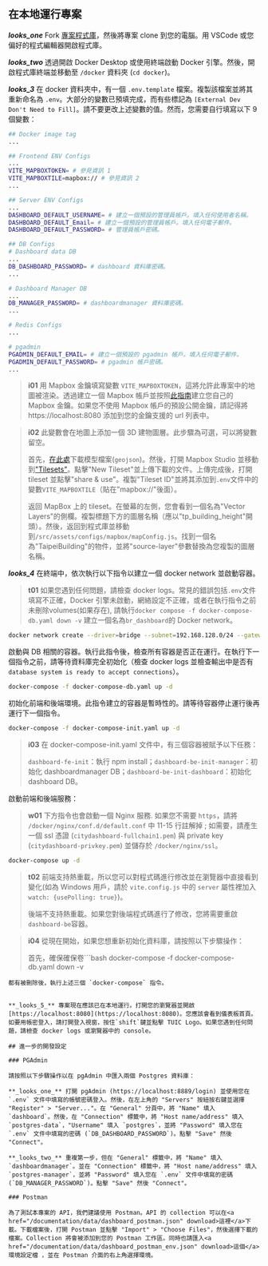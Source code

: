 ## 在本地運行專案

**_looks_one_** Fork [專案程式庫](https://github.com/tpe-doit/Taipei-City-Dashboard)，然後將專案 clone 到您的電腦。用 VSCode 或您偏好的程式編輯器開啟程式庫。

**_looks_two_** 透過開啟 Docker Desktop 或使用終端啟動 Docker 引擎。然後，開啟程式庫終端並移動至 `/docker` 資料夾 (`cd docker`)。

**_looks_3_** 在 docker 資料夾中，有一個 `.env.template` 檔案。複製該檔案並將其重新命名為 `.env`。大部分的變數已預填完成，而有些標記為 `[External Dev Don't Need to Fill]`。請不要更改上述變數的值。然而，您需要自行填寫以下 9 個變數：

```bash
## Docker image tag
...

## Frontend ENV Configs
...
VITE_MAPBOXTOKEN= # 參見資訊 1
VITE_MAPBOXTILE=mapbox:// # 參見資訊 2
...

## Server ENV Configs
...
DASHBOARD_DEFAULT_USERNAME= # 建立一個預設的管理員帳戶。填入任何使用者名稱。
DASHBOARD_DEFAULT_Email= # 建立一個預設的管理員帳戶。填入任何電子郵件。
DASHBOARD_DEFAULT_PASSWORD= # 管理員帳戶密碼。

## DB Configs
# Dashboard data DB
...
DB_DASHBOARD_PASSWORD= # dashboard 資料庫密碼。
...

# Dashboard Manager DB
...
DB_MANAGER_PASSWORD= # dashboardmanager 資料庫密碼。
...

# Redis Configs
...

# pgadmin
PGADMIN_DEFAULT_EMAIL= # 建立一個預設的 pgadmin 帳戶。填入任何電子郵件。
PGADMIN_DEFAULT_PASSWORD= # pgadmin 帳戶密碼。
...
```

> **i01**
> 用 Mapbox 金鑰填寫變數 `VITE_MAPBOXTOKEN`，這將允許此專案中的地圖被渲染。透過建立一個 Mapbox 帳戶並按照[此指南](https://docs.mapbox.com/help/getting-started/access-tokens/)建立您自己的 Mapbox 金鑰。如果您不使用 Mapbox 帳戶的預設公開金鑰，請記得將 https://localhost:8080 添加到您的金鑰支援的 url 列表中。

> **i02**
> 此變數會在地圖上添加一個 3D 建物圖層。此步驟為可選，可以將變數留空。
>
> 首先，[在此處](https://drive.google.com/file/d/1cMBrq1gmSNAioogFZNqA5IyAmhXoeLVs/view?usp=drive_link)下載模型檔案(`geojson`)。然後，打開 Mapbox Studio 並移動到["Tilesets"](https://studio.mapbox.com/tilesets/)。點擊"New Tileset"並上傳下載的文件。上傳完成後，打開 tileset 並點擊"share & use"。複製"Tileset ID"並將其添加到`.env`文件中的變數`VITE_MAPBOXTILE`（貼在"mapbox://"後面）。
>
> 返回 MapBox 上的 tileset。在螢幕的左側，您會看到一個名為"Vector Layers"的側欄。複製標題下方的圖層名稱（應以"tp_building_height"開頭）。然後，返回到程式庫並移動到`/src/assets/configs/mapbox/mapConfig.js`。找到一個名為"TaipeiBuilding"的物件，並將"source-layer"參數替換為您複製的圖層名稱。

**_looks_4_** 在終端中，依次執行以下指令以建立一個 docker network 並啟動容器。

> **t01**
> 如果您遇到任何問題，請檢查 docker logs。常見的錯誤包括`.env`文件填寫不正確，Docker 引擎未啟動，網絡設定不正確，或者在執行指令之前未刪除volumes(如果存在), 請執行`docker compose -f docker-compose-db.yaml down -v`
建立一個名為`br_dashboard`的 Docker network。

```bash
docker network create --driver=bridge --subnet=192.168.128.0/24 --gateway=192.168.128.1  br_dashboard
```

啟動與 DB 相關的容器。執行此指令後，檢查所有容器是否正在運行。在執行下一個指令之前，請等待資料庫完全初始化（檢查 docker logs 並檢查輸出中是否有 `database system is ready to accept connections`）。

```bash
docker-compose -f docker-compose-db.yaml up -d
```

初始化前端和後端環境。此指令建立的容器是暫時性的。請等待容器停止運行後再運行下一個指令。

```bash
docker-compose -f docker-compose-init.yaml up -d
```

> **i03**
> 在 docker-compose-init.yaml 文件中，有三個容器被賦予以下任務：
>
> `dashboard-fe-init`：執行 npm install；`dashboard-be-init-manager`：初始化 dashboardmanager DB；`dashboard-be-init-dashboard`：初始化 dashboard DB。

啟動前端和後端服務：

> **w01**
> 下方指令也會啟動一個 Nginx 服務. 如果您不需要 `https`，請將 `/docker/nginx/conf.d/default.conf` 中 11-15 行註解掉 ; 如需要，請產生一個 ssl 憑證 (`citydashboard-fullchain1.pem`) 與 private key (`citydashboard-privkey.pem`) 並儲存於 `/docker/nginx/ssl`。

```bash
docker-compose up -d
```

> **t02**
> 前端支持熱重載，所以您可以對程式碼進行修改並在瀏覽器中直接看到變化(如為 Windows 用戶，請於 `vite.config.js` 中的 `server` 屬性裡加入 `watch: {usePolling: true}`)。
>
> 後端不支持熱重載。如果您對後端程式碼進行了修改，您將需要重啟`dashboard-be`容器。

> **i04**
> 從現在開始，如果您想重新初始化資料庫，請按照以下步驟操作：
>
> 首先，確保確保卷```bash
docker-compose -f docker-compose-db.yaml down -v
```
都有被刪除後，執行上述三個 `docker-compose` 指令。


**_looks_5_** 專案現在應該已在本地運行。打開您的瀏覽器並開啟 [https://localhost:8080](https://localhost:8080)。您應該會看到儀表板首頁。如要用帳密登入，請打開登入視窗，按住`shift`鍵並點擊 TUIC Logo。如果您遇到任何問題，請檢查 docker logs 或瀏覽器中的 console。

## 進一步的開發設定

### PGAdmin

請按照以下步驟操作以在 pgAdmin 中匯入兩個 Postgres 資料庫：

**_looks_one_** 打開 pgAdmin (https://localhost:8889/login) 並使用您在 `.env` 文件中填寫的帳號密碼登入。然後，在左上角的 "Servers" 按紐按右鍵並選擇 "Register" > "Server..."。在 "General" 分頁中，將 "Name" 填入 `dashboard`。然後，在 "Connection" 標籤中，將 "Host name/address" 填入 `postgres-data`，"Username" 填入 `postgres`，並將 "Password" 填入您在 `.env` 文件中填寫的密碼 (`DB_DASHBOARD_PASSWORD`)。點擊 "Save" 然後 "Connect"。

**_looks_two_** 重複第一步，但在 "General" 標籤中，將 "Name" 填入 `dashboardmanager`。並在 "Connection" 標籤中，將 "Host name/address" 填入 `postgres-manager`，並將 "Password" 填入您在 `.env` 文件中填寫的密碼 (`DB_MANAGER_PASSWORD`)。點擊 "Save" 然後 "Connect"。

### Postman

為了測試本專案的 API，我們建議使用 Postman。API 的 collection 可以在<a href="/documentation/data/dashboard_postman.json" download>這裡</a>下載。下載檔案後，打開 Postman 並點擊 "Import" > "Choose Files"，然後選擇下載的檔案。Collection 將會被添加到您的 Postman 工作區。同時也請匯入<a href="/documentation/data/dashboard_postman_env.json" download>這個</a>環境設定檔 ，並在 Postman 介面的右上角選擇環境。
